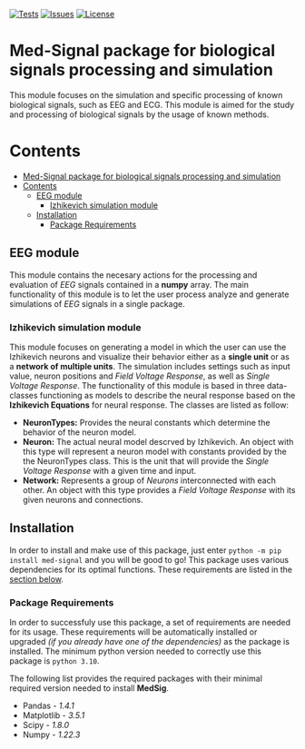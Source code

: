 [![Tests](https://github.com/Rionzagal/MedSig/actions/workflows/tests.yml/badge.svg)](https://github.com/Rionzagal/MedSig/actions)
[![Issues](https://img.shields.io/github/issues/Rionzagal/MedSig)](https://github.com/Rionzagal/MedSig/issues)
[![License](https://img.shields.io/github/license/Rionzagal/MedSig)](./LICENSE)

# Med-Signal package for biological signals processing and simulation
This module focuses on the simulation and specific processing of known biological signals, such as EEG and ECG. This module is aimed for the study and processing of biological signals by the usage of known methods.

# Contents
- [Med-Signal package for biological signals processing and simulation](#med-signal-package-for-biological-signals-processing-and-simulation)
- [Contents](#contents)
  - [EEG module](#eeg-module)
    - [Izhikevich simulation module](#izhikevich-simulation-module)
  - [Installation](#installation)
    - [Package Requirements](#package-requirements)

## EEG module
This module contains the necesary actions for the processing and evaluation of *EEG* signals contained in a **numpy** array. The main functionality of this module is to let the user process analyze and generate simulations of *EEG* signals in a single package.

### Izhikevich simulation module
This module focuses on generating a model in which the user can use the Izhikevich neurons and visualize their behavior either as a **single unit** or as a **network of multiple units**. The simulation includes settings such as input value, neuron positions and *Field Voltage Response*, as well as *Single Voltage Response*. The functionality of this module is based in three data-classes functioning as models to describe the neural response based on the **Izhikevich Equations** for neural response. The classes are listed as follow:

- **NeuronTypes:** Provides the neural constants which determine the behavior of the neuron model.
- **Neuron:** The actual neural model descrved by Izhikevich. An object with this type will represent a neuron model with constants provided by the the NeuronTypes class. This is the unit that will provide the *Single Voltage Response* with a given time and input.
- **Network:** Represents a group of *Neurons* interconnected with each other. An object with this type provides a *Field Voltage Response* with its given neurons and connections.

## Installation
In order to install and make use of this package, just enter `python -m pip install med-signal` and you will be good to go! This package uses various dependencies for its optimal functions. These requirements are listed in the [section below](#package-requirements).

### Package Requirements
In order to successfuly use this package, a set of requirements are needed for its usage. These requirements will be automatically installed or upgraded *(if you already have one of the dependencies)* as the package is installed. The minimum python version needed to correctly use this package is `python 3.10`.

The following list provides the required packages with their minimal required version needed to install **MedSig**.
- Pandas - *1.4.1*
- Matplotlib - *3.5.1*
- Scipy - *1.8.0*
- Numpy - *1.22.3*
